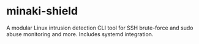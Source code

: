 # minaki-shield
A modular Linux intrusion detection CLI tool for SSH brute-force and sudo abuse monitoring and more. Includes systemd integration.
